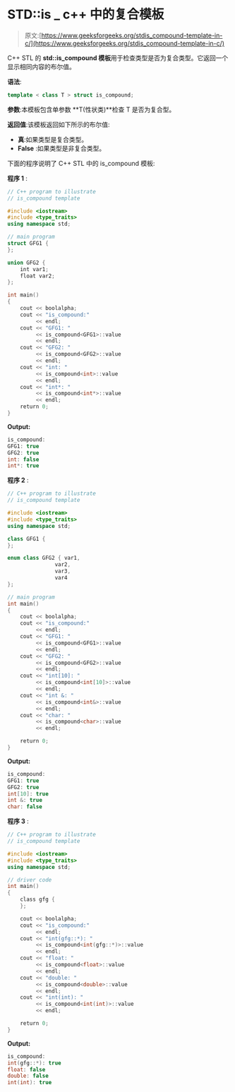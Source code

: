 # STD::is _ c++ 中的复合模板

> 原文:[https://www.geeksforgeeks.org/stdis_compound-template-in-c/](https://www.geeksforgeeks.org/stdis_compound-template-in-c/)

C++ STL 的 **std::is_compound 模板**用于检查类型是否为复合类型。它返回一个显示相同内容的布尔值。

**语法**:

```cpp
template < class T > struct is_compound;

```

**参数**:本模板包含单参数 **T(性状类)**检查 T 是否为复合型。

**返回值**:该模板返回如下所示的布尔值:

*   **真**:如果类型是复合类型。
*   **False** :如果类型是非复合类型。

下面的程序说明了 C++ STL 中的 is_compound 模板:

**程序 1** :

```cpp
// C++ program to illustrate
// is_compound template

#include <iostream>
#include <type_traits>
using namespace std;

// main program
struct GFG1 {
};

union GFG2 {
    int var1;
    float var2;
};

int main()
{
    cout << boolalpha;
    cout << "is_compound:"
         << endl;
    cout << "GFG1: "
         << is_compound<GFG1>::value
         << endl;
    cout << "GFG2: "
         << is_compound<GFG2>::value
         << endl;
    cout << "int: "
         << is_compound<int>::value
         << endl;
    cout << "int*: "
         << is_compound<int*>::value
         << endl;
    return 0;
}
```

**Output:**

```cpp
is_compound:
GFG1: true
GFG2: true
int: false
int*: true

```

**程序 2** :

```cpp
// C++ program to illustrate
// is_compound template

#include <iostream>
#include <type_traits>
using namespace std;

class GFG1 {
};

enum class GFG2 { var1,
               var2,
               var3,
               var4
};

// main program
int main()
{
    cout << boolalpha;
    cout << "is_compound:"
         << endl;
    cout << "GFG1: "
         << is_compound<GFG1>::value
         << endl;
    cout << "GFG2: "
         << is_compound<GFG2>::value
         << endl;
    cout << "int[10]: "
         << is_compound<int[10]>::value
         << endl;
    cout << "int &: "
         << is_compound<int&>::value
         << endl;
    cout << "char: "
         << is_compound<char>::value
         << endl;

    return 0;
}
```

**Output:**

```cpp
is_compound:
GFG1: true
GFG2: true
int[10]: true
int &: true
char: false

```

**程序 3** :

```cpp
// C++ program to illustrate
// is_compound template

#include <iostream>
#include <type_traits>
using namespace std;

// driver code
int main()
{
    class gfg {
    };

    cout << boolalpha;
    cout << "is_compound:"
         << endl;
    cout << "int(gfg::*): "
         << is_compound<int(gfg::*)>::value
         << endl;
    cout << "float: "
         << is_compound<float>::value
         << endl;
    cout << "double: "
         << is_compound<double>::value
         << endl;
    cout << "int(int): "
         << is_compound<int(int)>::value
         << endl;

    return 0;
}
```

**Output:**

```cpp
is_compound:
int(gfg::*): true
float: false
double: false
int(int): true

```